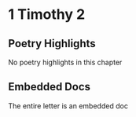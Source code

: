 # 1 Timothy 2

## Poetry Highlights

No poetry highlights in this chapter

## Embedded Docs

The entire letter is an embedded doc

